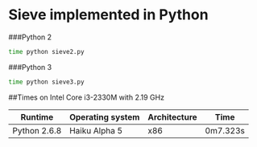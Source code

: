 Sieve implemented in Python
===========================

###Python 2
```sh
time python sieve2.py
```
###Python 3
```sh
time python sieve3.py
```

##Times on Intel Core i3-2330M with 2.19 GHz

|Runtime|Operating system|Architecture|Time|
|-------|----------------|------------|----|
|Python 2.6.8|Haiku Alpha 5|x86       |0m7.323s|
